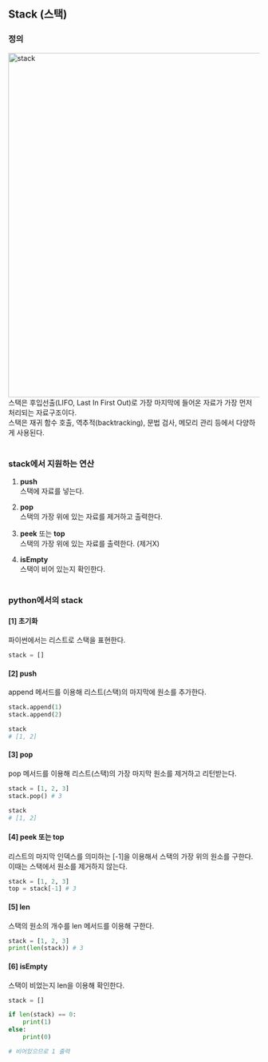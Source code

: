 ## Stack (스택)
### 정의
<img width="689" alt="stack" src="https://github.com/ghi512/ghi-log/assets/77954741/dfd075ba-ca86-4dee-8966-3dad9828473b"><br>
스택은 후입선출(LIFO, Last In First Out)로 가장 마지막에 들어온 자료가 가장 먼저 처리되는 자료구조이다.<br>
스택은 재귀 함수 호출, 역추적(backtracking), 문법 검사, 메모리 관리 등에서 다양하게 사용된다.
<br><br>

### stack에서 지원하는 연산
1. **push** <br>
스택에 자료를 넣는다.<br>

2. **pop** <br>
스택의 가장 위에 있는 자료를 제거하고 출력한다.<br>

3. **peek** 또는 **top** <br>
스택의 가장 위에 있는 자료를 출력한다. (제거X) <br>

4. **isEmpty**<br>
스택이 비어 있는지 확인한다. <br><br>

### python에서의 stack
#### [1] 초기화
파이썬에서는 리스트로 스택을 표현한다.<br>
```python
stack = []
```
#### [2] push
append 메서드를 이용해 리스트(스택)의 마지막에 원소를 추가한다.
```python
stack.append(1)
stack.append(2)

stack
# [1, 2]
```

#### [3] pop
pop 메서드를 이용해 리스트(스택)의 가장 마지막 원소를 제거하고 리턴받는다.
```python
stack = [1, 2, 3]
stack.pop() # 3

stack
# [1, 2]
```

#### [4] peek 또는 top
리스트의 마지막 인덱스를 의미하는 [-1]을 이용해서 스택의 가장 위의 원소를 구한다. 이때는 스택에서 원소를 제거하지 않는다.

```python
stack = [1, 2, 3]
top = stack[-1] # 3
```

#### [5] len
스택의 원소의 개수를 len 메서드를 이용해 구한다.
```python
stack = [1, 2, 3]
print(len(stack)) # 3
```

#### [6] isEmpty
스택이 비었는지 len을 이용해 확인한다.
```python
stack = []

if len(stack) == 0:
    print(1)
else:
    print(0)

# 비어있으므로 1 출력
```
